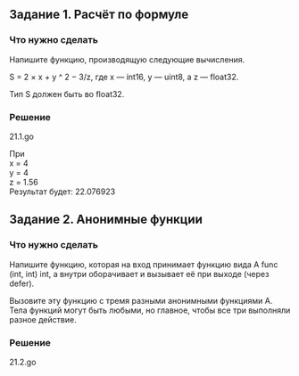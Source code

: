 ## Задание 1. Расчёт по формуле
### Что нужно сделать
Напишите функцию, производящую следующие вычисления.

S = 2 × x + y ^ 2 − 3/z, где x — int16, y — uint8, a z — float32.

Тип S должен быть во float32.

### Решение
21.1.go  

При 	
x = 4                                            
y = 4                                            
z = 1.56         
Результат будет:
22.076923




## Задание 2. Анонимные функции
### Что нужно сделать
Напишите функцию, которая на вход принимает функцию вида A func (int, int) int, а внутри оборачивает и вызывает её при выходе (через defer).

Вызовите эту функцию с тремя разными анонимными функциями A. Тела функций могут быть любыми, но главное, чтобы все три выполняли разное действие.

### Решение
21.2.go